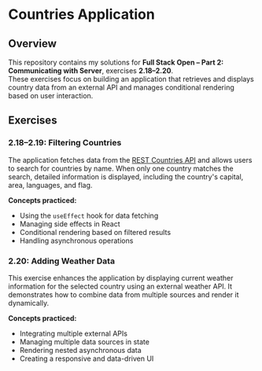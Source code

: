 # Countries Application  

## Overview  
This repository contains my solutions for **Full Stack Open – Part 2: Communicating with Server**, exercises **2.18–2.20**.  
These exercises focus on building an application that retrieves and displays country data from an external API and manages conditional rendering based on user interaction.

## Exercises  

### 2.18–2.19: Filtering Countries  
The application fetches data from the [REST Countries API](https://studies.cs.helsinki.fi/restcountries/) and allows users to search for countries by name. When only one country matches the search, detailed information is displayed, including the country's capital, area, languages, and flag.

**Concepts practiced:**  
- Using the `useEffect` hook for data fetching  
- Managing side effects in React  
- Conditional rendering based on filtered results  
- Handling asynchronous operations  

### 2.20: Adding Weather Data  
This exercise enhances the application by displaying current weather information for the selected country using an external weather API. It demonstrates how to combine data from multiple sources and render it dynamically.

**Concepts practiced:**  
- Integrating multiple external APIs  
- Managing multiple data sources in state  
- Rendering nested asynchronous data  
- Creating a responsive and data-driven UI  

